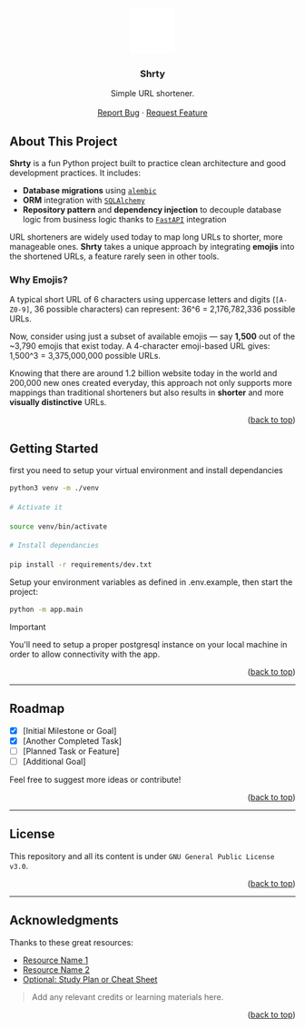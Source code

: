 <a name="readme-top"></a>

<br />
<div align="center">
  <a href="#">
    <img src="./public-assets/logo.svg" alt="Logo" width="80" height="80">
  </a>
  <h3 align="center">Shrty</h3>

  <p align="center">
    Simple URL shortener.
    <br />
    <br />
    <a href="https://github.com/pallandir/shrty-backend/issues">Report Bug</a>
    ·
    <a href="https://github.com/pallandir/shrty-backend/issues">Request Feature</a>
  </p>
</div>

## About This Project

**Shrty** is a fun Python project built to practice clean architecture and good development practices. It includes:

- **Database migrations** using [`alembic`](https://alembic.sqlalchemy.org/)
- **ORM** integration with [`SQLAlchemy`](https://www.sqlalchemy.org/)
- **Repository pattern** and **dependency injection** to decouple database logic from business logic thanks to [`FastAPI`](https://fastapi.tiangolo.com/) integration

URL shorteners are widely used today to map long URLs to shorter, more manageable ones. **Shrty** takes a unique approach by integrating **emojis** into the shortened URLs, a feature rarely seen in other tools.

### Why Emojis?

A typical short URL of 6 characters using uppercase letters and digits (`[A-Z0-9]`, 36 possible characters) can represent: 
36^6 = 2,176,782,336 possible URLs.

Now, consider using just a subset of available emojis — say **1,500** out of the ~3,790 emojis that exist today. A 4-character emoji-based URL gives:
1,500^3 = 3,375,000,000 possible URLs.

Knowing that there are around 1.2 billion website today in the world and 200,000 new ones created everyday, this approach not only supports more mappings than traditional shorteners but also results in **shorter** and more **visually distinctive** URLs.

<p align="right">(<a href="#readme-top">back to top</a>)</p>

<!-- GETTING STARTED -->

## Getting Started

first you need to setup your virtual environment and install dependancies

```sh
python3 venv -m ./venv 

# Activate it

source venv/bin/activate

# Install dependancies

pip install -r requirements/dev.txt
```

Setup your environment variables as defined in .env.example, then start the project:

```sh
python -m app.main
```

> [!IMPORTANT]  
> You'll need to setup a proper postgresql instance on your local machine in order to allow connectivity with the app. 


<p align="right">(<a href="#readme-top">back to top</a>)</p>

---

## Roadmap

- [x] [Initial Milestone or Goal]
- [x] [Another Completed Task]
- [ ] [Planned Task or Feature]
- [ ] [Additional Goal]

Feel free to suggest more ideas or contribute!

<p align="right">(<a href="#readme-top">back to top</a>)</p>

---

## License

This repository and all its content is under `GNU General Public License v3.0`.

<p align="right">(<a href="#readme-top">back to top</a>)</p>

---

## Acknowledgments

Thanks to these great resources:

- [Resource Name 1](https://example.com)
- [Resource Name 2](https://example.com)
- [Optional: Study Plan or Cheat Sheet](https://example.com)

> Add any relevant credits or learning materials here.

<p align="right">(<a href="#readme-top">back to top</a>)</p>